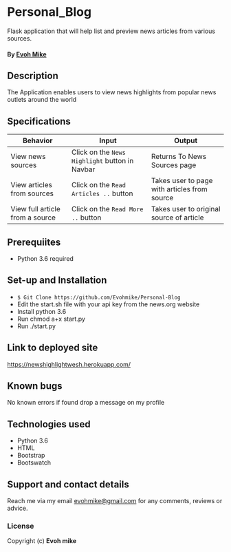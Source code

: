 # Personal_Blog
Flask application that will help list and preview news articles from various sources.

#### By **[Evoh Mike](https://github.com/Evohmike)**

## Description
The Application enables users to view news highlights from popular news outlets around the world


## Specifications
| Behavior      | Input             | Output            | 
| ------------------- | ----------------------------- | ----------------------------- |
| View news sources | Click on the `News Highlight` button in Navbar | Returns To News Sources page |
| View articles from sources | Click on the `Read Articles ..` button | Takes user to page with articles from source |
| View full article from a source | Click on the `Read More ..` button | Takes user to original source of article |


## Prerequiites
  - Python 3.6 required

## Set-up and Installation
  - `$ Git Clone https://github.com/Evohmike/Personal-Blog`
  - Edit the start.sh file with your api key from the news.org website
  - Install python 3.6
  - Run chmod a+x start.py
  - Run ./start.py

## Link to deployed site
https://newshighlightwesh.herokuapp.com/


## Known bugs
No known errors if found drop a message on my profile

## Technologies used
  - Python 3.6
  - HTML
  - Bootstrap
  - Bootswatch

## Support and contact details
Reach me via my email evohmike@gmail.com for any comments, reviews or advice.

### License
Copyright (c) **Evoh mike**